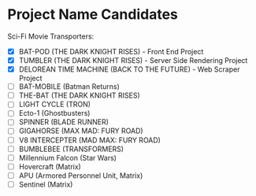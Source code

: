 # Project Name Candidates

Sci-Fi Movie Transporters:

- [x] BAT-POD (THE DARK KNIGHT RISES) - Front End Project
- [x] TUMBLER (THE DARK KNIGHT RISES) - Server Side Rendering Project
- [x] DELOREAN TIME MACHINE (BACK TO THE FUTURE) - Web Scraper Project
- [ ] BAT-MOBILE (Batman Returns)
- [ ] THE-BAT (THE DARK KNIGHT RISES)
- [ ] LIGHT CYCLE (TRON)
- [ ] Ecto-1 (Ghostbusters)
- [ ] SPINNER (BLADE RUNNER)
- [ ] GIGAHORSE (MAX MAD: FURY ROAD)
- [ ] V8 INTERCEPTER (MAD MAX: FURY ROAD)
- [ ] BUMBLEBEE (TRANSFORMERS)
- [ ] Millennium Falcon (Star Wars)
- [ ] Hovercraft (Matrix)
- [ ] APU (Armored Personnel Unit, Matrix)
- [ ] Sentinel (Matrix)
